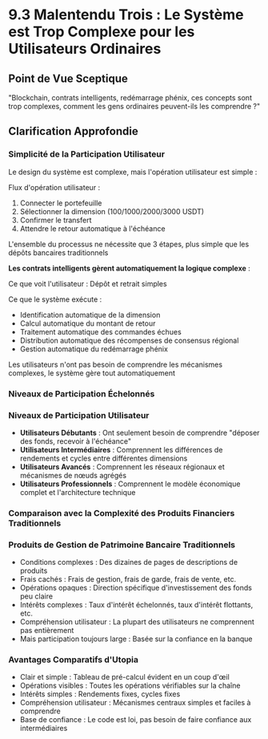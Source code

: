 # 9.3 Malentendu Trois : Le Système est Trop Complexe pour les Utilisateurs Ordinaires

## Point de Vue Sceptique
"Blockchain, contrats intelligents, redémarrage phénix, ces concepts sont trop complexes, comment les gens ordinaires peuvent-ils les comprendre ?"

## Clarification Approfondie

### Simplicité de la Participation Utilisateur

Le design du système est complexe, mais l'opération utilisateur est simple :

Flux d'opération utilisateur :

1. Connecter le portefeuille
2. Sélectionner la dimension (100/1000/2000/3000 USDT)
3. Confirmer le transfert
4. Attendre le retour automatique à l'échéance

L'ensemble du processus ne nécessite que 3 étapes, plus simple que les dépôts bancaires traditionnels

**Les contrats intelligents gèrent automatiquement la logique complexe** :

Ce que voit l'utilisateur : Dépôt et retrait simples

Ce que le système exécute :

- Identification automatique de la dimension
- Calcul automatique du montant de retour
- Traitement automatique des commandes échues
- Distribution automatique des récompenses de consensus régional
- Gestion automatique du redémarrage phénix

Les utilisateurs n'ont pas besoin de comprendre les mécanismes complexes, le système gère tout automatiquement

### Niveaux de Participation Échelonnés

### Niveaux de Participation Utilisateur
- **Utilisateurs Débutants** : Ont seulement besoin de comprendre "déposer des fonds, recevoir à l'échéance"
- **Utilisateurs Intermédiaires** : Comprennent les différences de rendements et cycles entre différentes dimensions
- **Utilisateurs Avancés** : Comprennent les réseaux régionaux et mécanismes de nœuds agrégés
- **Utilisateurs Professionnels** : Comprennent le modèle économique complet et l'architecture technique

### Comparaison avec la Complexité des Produits Financiers Traditionnels

### Produits de Gestion de Patrimoine Bancaire Traditionnels
- Conditions complexes : Des dizaines de pages de descriptions de produits
- Frais cachés : Frais de gestion, frais de garde, frais de vente, etc.
- Opérations opaques : Direction spécifique d'investissement des fonds peu claire
- Intérêts complexes : Taux d'intérêt échelonnés, taux d'intérêt flottants, etc.
- Compréhension utilisateur : La plupart des utilisateurs ne comprennent pas entièrement
- Mais participation toujours large : Basée sur la confiance en la banque

### Avantages Comparatifs d'Utopia
- Clair et simple : Tableau de pré-calcul évident en un coup d'œil
- Opérations visibles : Toutes les opérations vérifiables sur la chaîne
- Intérêts simples : Rendements fixes, cycles fixes
- Compréhension utilisateur : Mécanismes centraux simples et faciles à comprendre
- Base de confiance : Le code est loi, pas besoin de faire confiance aux intermédiaires